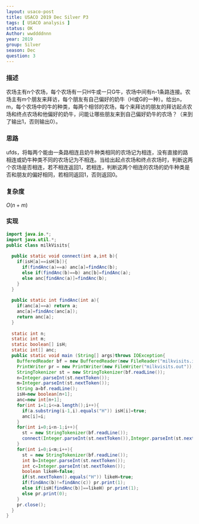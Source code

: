 ```yaml
---
layout: usaco-post
title: USACO 2019 Dec Silver P3
tags: [ USACO analysis ]
status: OK
Author: wwddddnnn
year: 2019
group: Silver
season: Dec
question: 3
---
```

### 描述
农场主有n个农场，每个农场有一只H牛或一只G牛，农场中间有n-1条路连接。农场主有m个朋友来拜访，每个朋友有自己偏好的奶牛（H或G的一种）。给出n，m，每个农场中的牛的种类，每两个相邻的农场，每个来拜访的朋友的拜访起点农场和终点农场和他偏好的奶牛，问能让哪些朋友来到自己偏好奶牛的农场？（来到了输出1，否则输出0）。

### 思路
ufds，将每两个能由一条路相连且奶牛种类相同的农场记为相连，没有直接的路相连或奶牛种类不同的农场记为不相连。当给出起点农场和终点农场时，判断这两个农场是否相连，若不相连返回1，若相连，判断这两个相连的农场的奶牛种类是否和朋友的偏好相同，若相同返回1，否则返回0。

### 复杂度

$O(n+m)$

### 实现
```java
import java.io.*;
import java.util.*;
public class milkVisits{
  
  public static void connect(int a,int b){
    if(isH[a]==isH[b]){
      if(findAnc(a)==a) anc[a]=findAnc(b);
      else if(findAnc(b)==b) anc[b]=findAnc(a);
      else anc[findAnc(a)]=findAnc(b);
    }
  }
  
  public static int findAnc(int a){
    if(anc[a]==a) return a;
    anc[a]=findAnc(anc[a]);
    return anc[a];
  }
  
  static int n;
  static int m;
  static boolean[] isH;
  static int[] anc;
  public static void main (String[] args)throws IOException{
    BufferedReader bf = new BufferedReader(new FileReader("milkvisits.in"));
    PrintWriter pr = new PrintWriter(new FileWriter("milkvisits.out"));
    StringTokenizer st = new StringTokenizer(bf.readLine());
    n=Integer.parseInt(st.nextToken());
    m=Integer.parseInt(st.nextToken());
    String a=bf.readLine();
    isH=new boolean[n+1];
    anc=new int[n+1];
    for(int i=1;i<=a.length();i++){
      if(a.substring(i-1,i).equals("H")) isH[i]=true;
      anc[i]=i;
    }
    for(int i=0;i<n-1;i++){
      st = new StringTokenizer(bf.readLine());
      connect(Integer.parseInt(st.nextToken()),Integer.parseInt(st.nextToken()));
    }
    for(int i=0;i<m;i++){
      st = new StringTokenizer(bf.readLine());
      int b=Integer.parseInt(st.nextToken());
      int c=Integer.parseInt(st.nextToken());
      boolean likeH=false;
      if(st.nextToken().equals("H")) likeH=true;
      if(findAnc(b)!=findAnc(c)) pr.print(1);
      else if(isH[findAnc(b)]==likeH) pr.print(1);
      else pr.print(0);
    }
    pr.close();
  }
}
```



